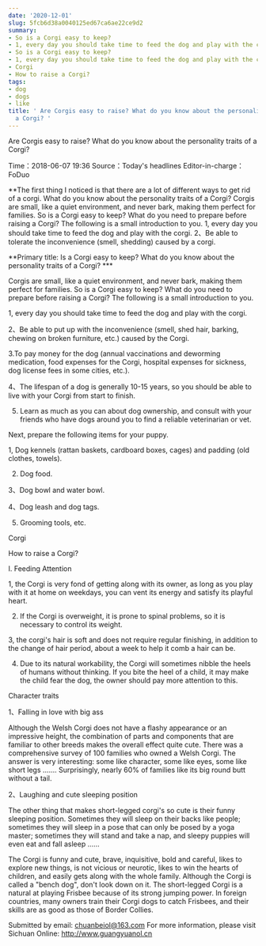 ```yaml
---
date: '2020-12-01'
slug: 5fcb6d38a0040125ed67ca6ae22ce9d2
summary:
- So is a Corgi easy to keep?
- 1, every day you should take time to feed the dog and play with the corgi.
- So is a Corgi easy to keep?
- 1, every day you should take time to feed the dog and play with the corgi.
- Corgi
- How to raise a Corgi?
tags:
- dog
- dogs
- like
title: ' Are Corgis easy to raise? What do you know about the personality traits of
  a Corgi? '
---
```


 Are Corgis easy to raise? What do you know about the personality traits of a Corgi?

Time：2018-06-07 19:36 Source：Today's headlines Editor-in-charge：FoDuo

**The first thing I noticed is that there are a lot of different ways to get rid of a corgi. What do you know about the personality traits of a Corgi?
Corgis are small, like a quiet environment, and never bark, making them perfect for families. So is a Corgi easy to keep? What do you need to prepare before raising a Corgi? The following is a small introduction to you.
1, every day you should take time to feed the dog and play with the corgi. 2、Be able to tolerate the inconvenience (smell, shedding) caused by a corgi.

**Primary title: Is a Corgi easy to keep? What do you know about the personality traits of a Corgi? ***

Corgis are small, like a quiet environment, and never bark, making them perfect for families. So is a Corgi easy to keep? What do you need to prepare before raising a Corgi? The following is a small introduction to you.

1, every day you should take time to feed the dog and play with the corgi.

2、Be able to put up with the inconvenience (smell, shed hair, barking, chewing on broken furniture, etc.) caused by the Corgi.

3.To pay money for the dog (annual vaccinations and deworming medication, food expenses for the Corgi, hospital expenses for sickness, dog license fees in some cities, etc.).

4、The lifespan of a dog is generally 10-15 years, so you should be able to live with your Corgi from start to finish.

5) Learn as much as you can about dog ownership, and consult with your friends who have dogs around you to find a reliable veterinarian or vet.

Next, prepare the following items for your puppy.

1, Dog kennels (rattan baskets, cardboard boxes, cages) and padding (old clothes, towels).

2. Dog food.

3、Dog bowl and water bowl.

4、Dog leash and dog tags.

5. Grooming tools, etc.

Corgi

How to raise a Corgi?

I. Feeding Attention

1, the Corgi is very fond of getting along with its owner, as long as you play with it at home on weekdays, you can vent its energy and satisfy its playful heart.

2. If the Corgi is overweight, it is prone to spinal problems, so it is necessary to control its weight.

3, the corgi's hair is soft and does not require regular finishing, in addition to the change of hair period, about a week to help it comb a hair can be.

4. Due to its natural workability, the Corgi will sometimes nibble the heels of humans without thinking. If you bite the heel of a child, it may make the child fear the dog, the owner should pay more attention to this.

Character traits

1、Falling in love with big ass

Although the Welsh Corgi does not have a flashy appearance or an impressive height, the combination of parts and components that are familiar to other breeds makes the overall effect quite cute. There was a comprehensive survey of 100 families who owned a Welsh Corgi. The answer is very interesting: some like character, some like eyes, some like short legs ....... Surprisingly, nearly 60% of families like its big round butt without a tail.

2、Laughing and cute sleeping position

The other thing that makes short-legged corgi's so cute is their funny sleeping position. Sometimes they will sleep on their backs like people; sometimes they will sleep in a pose that can only be posed by a yoga master; sometimes they will stand and take a nap, and sleepy puppies will even eat and fall asleep ......

The Corgi is funny and cute, brave, inquisitive, bold and careful, likes to explore new things, is not vicious or neurotic, likes to win the hearts of children, and easily gets along with the whole family. Although the Corgi is called a "bench dog", don't look down on it. The short-legged Corgi is a natural at playing Frisbee because of its strong jumping power. In foreign countries, many owners train their Corgi dogs to catch Frisbees, and their skills are as good as those of Border Collies.

Submitted by email: chuanbeiol@163.com For more information, please visit Sichuan Online: http://www.guangyuanol.cn

 
        